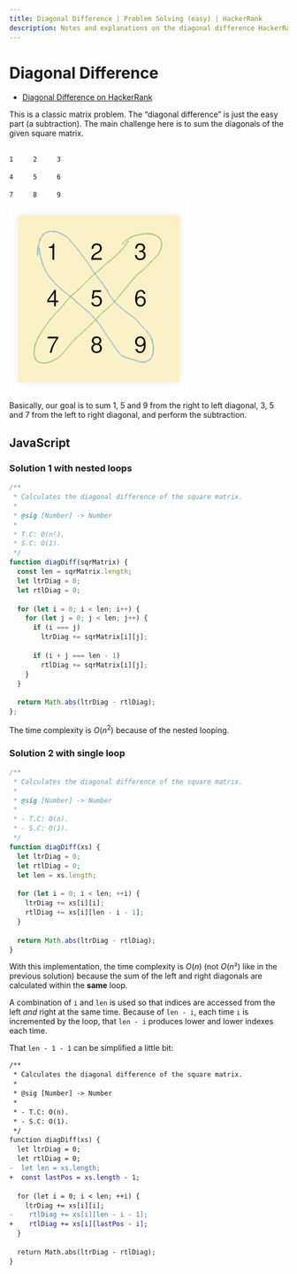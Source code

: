```yaml
---
title: Diagonal Difference | Problem Solving (easy) | HackerRank
description: Notes and explanations on the diagonal difference HackerRank challenge.
---
```


# Diagonal Difference

- [Diagonal Difference on HackerRank](https://www.hackerrank.com/challenges/diagonal-difference)

This is a classic matrix problem.
The “diagonal difference” is just the easy part (a subtraction).
The main challenge here is to sum the diagonals of the given square matrix.

```text

1     2     3

4     5     6

7     8     9
```

![Square Matrix Diagonals](__assets/square-matrix-diagonal.png)

Basically, our goal is to sum 1, 5 and 9 from the right to left diagonal, 3, 5 and 7 from the left to right diagonal, and perform the subtraction.

## JavaScript

### Solution 1 with nested loops

```javascript
/**
 * Calculates the diagonal difference of the square matrix.
 *
 * @sig [Number] -> Number
 *
 * T.C: O(n²).
 * S.C: O(1).
 */
function diagDiff(sqrMatrix) {
  const len = sqrMatrix.length;
  let ltrDiag = 0;
  let rtlDiag = 0;

  for (let i = 0; i < len; i++) {
    for (let j = 0; j < len; j++) {
      if (i === j)
        ltrDiag += sqrMatrix[i][j];

      if (i + j === len - 1)
        rtlDiag += sqrMatrix[i][j];
    }
  }

  return Math.abs(ltrDiag - rtlDiag);
};
```

The time complexity is $O(n^2)$ because of the nested looping.

### Solution 2 with single loop

```javascript
/**
 * Calculates the diagonal difference of the square matrix.
 *
 * @sig [Number] -> Number
 *
 * - T.C: O(n).
 * - S.C: O(1).
 */
function diagDiff(xs) {
  let ltrDiag = 0;
  let rtlDiag = 0;
  let len = xs.length;

  for (let i = 0; i < len; ++i) {
    ltrDiag += xs[i][i];
    rtlDiag += xs[i][len - i - 1];
  }

  return Math.abs(ltrDiag - rtlDiag);
}
```

With this implementation, the time complexity is $O(n)$ (not $O(n²)$ like in the previous solution) because the sum of the left and right diagonals are calculated within the **same** loop.

A combination of `i` and `len` is used so that indices are accessed from the left _and_ right at the same time.
Because of `len - i`, each time `i` is incremented by the loop, that `len - i` produces lower and lower indexes each time.

That `len - 1 - 1` can be simplified a little bit:

```diff
/**
 * Calculates the diagonal difference of the square matrix.
 *
 * @sig [Number] -> Number
 *
 * - T.C: O(n).
 * - S.C: O(1).
 */
function diagDiff(xs) {
  let ltrDiag = 0;
  let rtlDiag = 0;
-  let len = xs.length;
+  const lastPos = xs.length - 1;

  for (let i = 0; i < len; ++i) {
    ltrDiag += xs[i][i];
-    rtlDiag += xs[i][len - i - 1];
+    rtlDiag += xs[i][lastPos - i];
  }

  return Math.abs(ltrDiag - rtlDiag);
}
```
